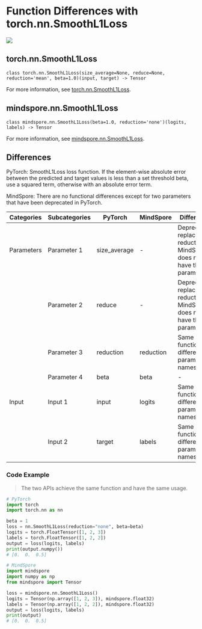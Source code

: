 # Function Differences with torch.nn.SmoothL1Loss

<a href="https://gitee.com/mindspore/docs/blob/r1.11/docs/mindspore/source_en/note/api_mapping/pytorch_diff/SmoothL1Loss.md" target="_blank"><img src="https://mindspore-website.obs.cn-north-4.myhuaweicloud.com/website-images/r1.11/resource/_static/logo_source_en.png"></a>

## torch.nn.SmoothL1Loss

```text
class torch.nn.SmoothL1Loss(size_average=None, reduce=None, reduction='mean', beta=1.0)(input, target) -> Tensor
```

For more information, see [torch.nn.SmoothL1Loss](https://pytorch.org/docs/1.8.1/generated/torch.nn.SmoothL1Loss.html).

## mindspore.nn.SmoothL1Loss

```text
class mindspore.nn.SmoothL1Loss(beta=1.0, reduction='none')(logits, labels) -> Tensor
```

For more information, see [mindspore.nn.SmoothL1Loss](https://www.mindspore.cn/docs/en/r1.11/api_python/nn/mindspore.nn.SmoothL1Loss.html).

## Differences

PyTorch: SmoothL1Loss loss function. If the element-wise absolute error between the predicted and target values is less than a set threshold beta, use a squared term, otherwise with an absolute error term.

MindSpore: There are no functional differences except for two parameters that have been deprecated in PyTorch.

| Categories | Subcategories |PyTorch | MindSpore | Difference |
| ---- | ----- | ------- | --------- | ------------- |
| Parameters| Parameter 1 | size_average | -         | Deprecated, replaced by reduction. MindSpore does not have this parameter |
| | Parameter 2 | reduce | - | Deprecated, replaced by reduction. MindSpore does not have this parameter |
| | Parameter 3 | reduction | reduction | Same function, different parameter names |
| | Parameter 4 | beta         | beta      | -                                        |
|Input | Input 1 | input | logits | Same function, different parameter names|
| | Input 2 | target | labels | Same function, different parameter names|

### Code Example

> The two APIs achieve the same function and have the same usage.

```python
# PyTorch
import torch
import torch.nn as nn

beta = 1
loss = nn.SmoothL1Loss(reduction="none", beta=beta)
logits = torch.FloatTensor([1, 2, 3])
labels = torch.FloatTensor([1, 2, 2])
output = loss(logits, labels)
print(output.numpy())
# [0.  0.  0.5]

# MindSpore
import mindspore
import numpy as np
from mindspore import Tensor

loss = mindspore.nn.SmoothL1Loss()
logits = Tensor(np.array([1, 2, 3]), mindspore.float32)
labels = Tensor(np.array([1, 2, 2]), mindspore.float32)
output = loss(logits, labels)
print(output)
# [0.  0.  0.5]
```

